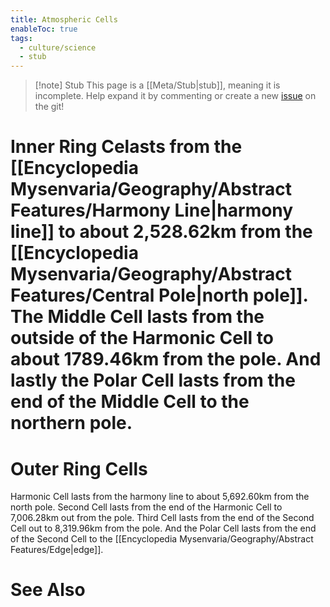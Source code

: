 ```yaml
---
title: Atmospheric Cells
enableToc: true
tags:
  - culture/science
  - stub
---
```


> [!note] Stub
> This page is a [[Meta/Stub|stub]], meaning it is incomplete. Help expand it by commenting or create a new [issue](https://github.com/RagtimeGal/quartz--encyclopedia-mysenvaria/issues/new/choose) on the git!
# Inner Ring Ce[](Meta/Stubs.md)lasts from the [[Encyclopedia Mysenvaria/Geography/Abstract Features/Harmony Line|harmony line]] to about 2,528.62km from the [[Encyclopedia Mysenvaria/Geography/Abstract Features/Central Pole|north pole]]. The Middle Cell lasts from the outside of the Harmonic Cell to about 1789.46km from the pole. And lastly the Polar Cell lasts from the end of the Middle Cell to the northern pole.
# Outer Ring Cells
Harmonic Cell lasts from the harmony line to about 5,692.60km from the north pole. Second Cell lasts from the end of the Harmonic Cell to 7,006.28km out from the pole. Third Cell lasts from the end of the Second Cell out to 8,319.96km from the pole. And the Polar Cell lasts from the end of the Second Cell to the [[Encyclopedia Mysenvaria/Geography/Abstract Features/Edge|edge]].
# See Also